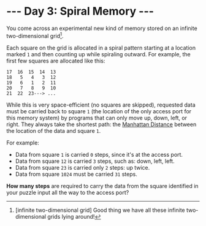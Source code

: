 # --- Day 3: Spiral Memory ---

You come across an experimental new kind of memory stored on an infinite two-dimensional grid[^1].

Each square on the grid is allocated in a spiral pattern starting at a location marked `1` and then counting up while spiraling outward. For example, the first few squares are allocated like this:
```
17  16  15  14  13
18   5   4   3  12
19   6   1   2  11
20   7   8   9  10
21  22  23---> ...
```

While this is very space-efficient (no squares are skipped), requested data must be carried back to square `1` (the location of the only access port for this memory system) by programs that can only move up, down, left, or right. They always take the shortest path: the [Manhattan Distance](https://en.wikipedia.org/wiki/Taxicab_geometry) between the location of the data and square `1`.

For example:
  - Data from square `1` is carried `0` steps, since it's at the access port.
  - Data from square `12` is carried `3` steps, such as: down, left, left.
  - Data from square `23` is carried only `2` steps: up twice.
  - Data from square `1024` must be carried `31` steps.

**How many steps** are required to carry the data from the square identified in your puzzle input all the way to the access port?

[^1]: [infinite two-dimensional grid] Good thing we have all these infinite two-dimensional grids lying around!

